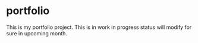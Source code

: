 # portfolio
This is my portfolio project. This is in work in progress status will modify for sure in upcoming month. 
